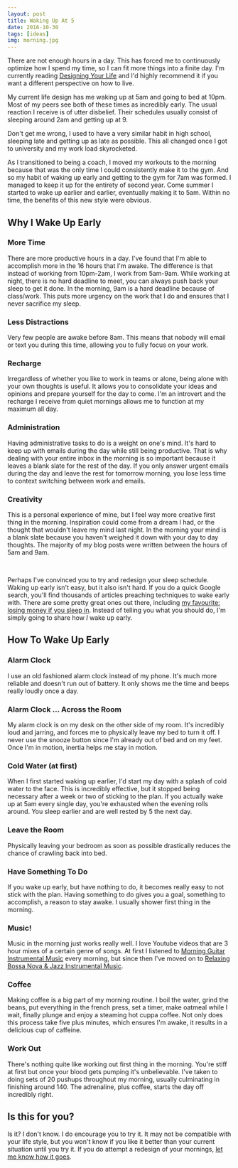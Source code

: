 ```yaml
---
layout: post
title: Waking Up At 5
date: 2016-10-30
tags: [ideas]
img: morning.jpg
---
```


There are not enough hours in a day. This has forced me to continuously optimize how I spend my time, so I can fit more things into a finite day. I'm currently reading [Designing Your Life](http://designingyour.life/) and I'd highly recommend it if you want a different perspective on how to live.

My current life design has me waking up at 5am and going to bed at 10pm. Most of my peers see both of these times as incredibly early. The usual reaction I receive is of utter disbelief. Their schedules usually consist of sleeping around 2am and getting up at 9.

Don't get me wrong, I used to have a very similar habit in high school, sleeping late and getting up as late as possible. This all changed once I got to university and my work load skyrocketed.

As I transitioned to being a coach, I moved my workouts to the morning because that was the only time I could consistently make it to the gym. And so my habit of waking up early and getting to the gym for 7am was formed. I managed to keep it up for the entirety of second year. Come summer I started to wake up earlier and earlier, eventually making it to 5am. Within no time, the benefits of this new style were obvious.

## Why I Wake Up Early

### More Time

There are more productive hours in a day. I've found that I'm able to accomplish more in the 16 hours that I'm awake. The difference is that instead of working from 10pm-2am, I work from 5am-9am. While working at night, there is no hard deadline to meet, you can always push back your sleep to get it done. In the morning, 9am is a hard deadline because of class/work. This puts more urgency on the work that I do and ensures that I never sacrifice my sleep.

### Less Distractions

Very few people are awake before 8am. This means that nobody will email or text you during this time, allowing you to fully focus on your work.

### Recharge

Irregardless of whether you like to work in teams or alone, being alone with your own thoughts is useful. It allows you to consolidate your ideas and opinions and prepare yourself for the day to come. I'm an introvert and the recharge I receive from quiet mornings allows me to function at my maximum all day.

### Administration

Having administrative tasks to do is a weight on one's mind. It's hard to keep up with emails during the day while still being productive. That is why dealing with your entire inbox in the morning is so important because it leaves a blank slate for the rest of the day. If you only answer urgent emails during the day and leave the rest for tomorrow morning, you lose less time to context switching between work and emails.

### Creativity

This is a personal experience of mine, but I feel way more creative first thing in the morning. Inspiration could come from a dream I had, or the thought that wouldn't leave my mind last night. In the morning your mind is a blank slate because you haven't weighed it down with your day to day thoughts. The majority of my blog posts were written between the hours of 5am and 9am.

<br />

Perhaps I've convinced you to try and redesign your sleep schedule. Waking up early isn't easy, but it also isn't hard. If you do a quick Google search, you'll find thousands of articles preaching techniques to wake early with. There are some pretty great ones out there, including [my favourite: losing money if you sleep in](https://www.youtube.com/watch?v=DZPNqJc-Jeg). Instead of telling you what you should do, I'm simply going to share how _I_ wake up early.

## How To Wake Up Early

### Alarm Clock

I use an old fashioned alarm clock instead of my phone. It's much more reliable and doesn't run out of battery. It only shows me the time and beeps really loudly once a day.

### Alarm Clock ... Across the Room

My alarm clock is on my desk on the other side of my room. It's incredibly loud and jarring, and forces me to physically leave my bed to turn it off. I never use the snooze button since I'm already out of bed and on my feet. Once I'm in motion, inertia helps me stay in motion.

### Cold Water (at first)

When I first started waking up earlier, I'd start my day with a splash of cold water to the face. This is incredibly effective, but it stopped being necessary after a week or two of sticking to the plan. If you actually wake up at 5am every single day, you're exhausted when the evening rolls around. You sleep earlier and are well rested by 5 the next day.

### Leave the Room

Physically leaving your bedroom as soon as possible drastically reduces the chance of crawling back into bed.

### Have Something To Do

If you wake up early, but have nothing to do, it becomes really easy to not stick with the plan. Having something to do gives you a goal, something to accomplish, a reason to stay awake. I usually shower first thing in the morning.

### Music!

Music in the morning just works really well. I love Youtube videos that are 3 hour mixes of a certain genre of songs. At first I listened to [Morning Guitar Instrumental Music](https://www.youtube.com/watch?v=GsrIZ1mnOvU) every morning, but since then I've moved on to [Relaxing Bossa Nova & Jazz Instrumental Music](https://www.youtube.com/watch?v=9Qv8ks7tyok).

### Coffee

Making coffee is a big part of my morning routine. I boil the water, grind the beans, put everything in the french press, set a timer, make oatmeal while I wait, finally plunge and enjoy a steaming hot cuppa coffee. Not only does this process take five plus minutes, which ensures I'm awake, it results in a delicious cup of caffeine.

### Work Out

There's nothing quite like working out first thing in the morning. You're stiff at first but once your blood gets pumping it's unbelievable. I've taken to doing sets of 20 pushups throughout my morning, usually culminating in finishing around 140. The adrenaline, plus coffee, starts the day off incredibly right.

## Is this for you?

Is it? I don't know. I do encourage you to try it. It may not be compatible with your life style, but you won't know if you like it better than your current situation until you try it. If you do attempt a redesign of your mornings, [let me know how it goes](https://twitter.com/robertsonmcclur).
